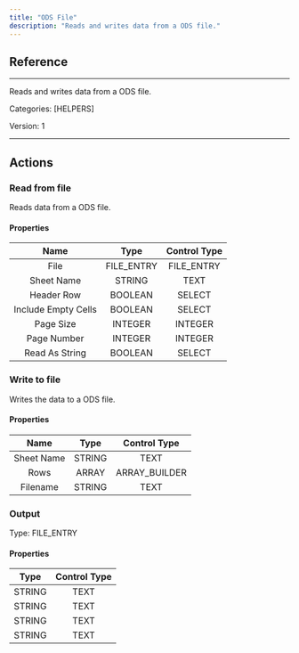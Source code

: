 ```yaml
---
title: "ODS File"
description: "Reads and writes data from a ODS file."
---
```

## Reference
<hr />

Reads and writes data from a ODS file.

Categories: [HELPERS]

Version: 1

<hr />






## Actions


### Read from file
Reads data from a ODS file.

#### Properties

|      Name      |     Type     |     Control Type     |
|:--------------:|:------------:|:--------------------:|
| File | FILE_ENTRY | FILE_ENTRY  |
| Sheet Name | STRING | TEXT  |
| Header Row | BOOLEAN | SELECT  |
| Include Empty Cells | BOOLEAN | SELECT  |
| Page Size | INTEGER | INTEGER  |
| Page Number | INTEGER | INTEGER  |
| Read As String | BOOLEAN | SELECT  |




### Write to file
Writes the data to a ODS file.

#### Properties

|      Name      |     Type     |     Control Type     |
|:--------------:|:------------:|:--------------------:|
| Sheet Name | STRING | TEXT  |
| Rows | ARRAY | ARRAY_BUILDER  |
| Filename | STRING | TEXT  |


### Output



Type: FILE_ENTRY

#### Properties

|     Type     |     Control Type     |
|:------------:|:--------------------:|
| STRING | TEXT  |
| STRING | TEXT  |
| STRING | TEXT  |
| STRING | TEXT  |





